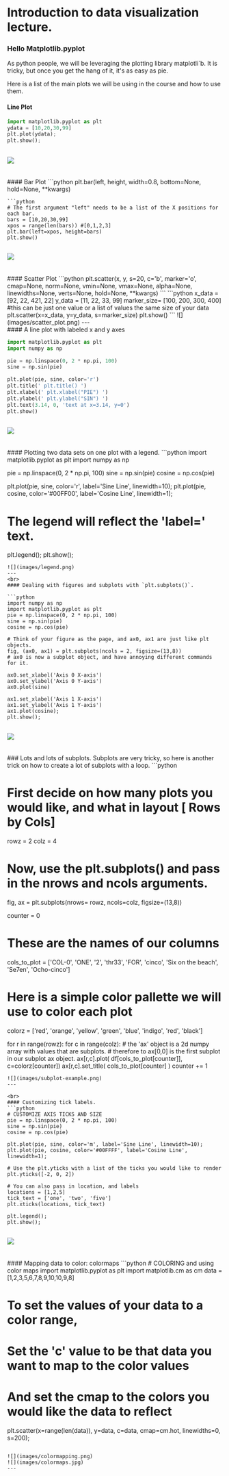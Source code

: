 # Introduction to data visualization lecture.  

### Hello Matplotlib.pyplot
As python people, we will be leveraging the plotting library matplotli`b.  It is tricky, but once you get the hang of it, it's as easy as pie.  

Here is a list of the main plots we will be using in the course and how to use them.  
#### Line Plot

```python
import matplotlib.pyplot as plt
ydata = [10,20,30,99]
plt.plot(ydata);
plt.show();
```

![](images/line_plot.png)
---
<br>
#### Bar Plot
```python
plt.bar(left, height, width=0.8, bottom=None, hold=None, **kwargs)

```
```python
# The first argument "left" needs to be a list of the X positions for each bar.  
bars = [10,20,30,99]
xpos = range(len(bars)) #[0,1,2,3]
plt.bar(left=xpos, height=bars)
plt.show()
```
![](images/bar_plot.png)
---
<br>
#### Scatter Plot
```python
plt.scatter(x, y, s=20, c='b', marker='o', cmap=None, norm=None, vmin=None, vmax=None, alpha=None, linewidths=None, verts=None, hold=None, **kwargs)
```
```python
x_data = [92, 22, 421, 22]
y_data = [11, 22, 33, 99]
marker_size= [100, 200, 300, 400] #this can be just one value or a list of values the same size of your data
plt.scatter(x=x_data, y=y_data, s=marker_size)
plt.show()
```
![](images/scatter_plot.png)
---
<br>
#### A line plot with labeled x and y axes

```python
import matplotlib.pyplot as plt
import numpy as np

pie = np.linspace(0, 2 * np.pi, 100)
sine = np.sin(pie)

plt.plot(pie, sine, color='r')
plt.title(' plt.title() ')
plt.xlabel(' plt.xlabel("PIE") ')
plt.ylabel(' plt.ylabel("SIN") ')
plt.text(3.14, 0, 'text at x=3.14, y=0')
plt.show()
```
![](images/axes_labels.png)
---

<br>
#### Plotting two data sets on one plot with a legend.
```python
import matplotlib.pyplot as plt
import numpy as np

pie = np.linspace(0, 2 * np.pi, 100)
sine = np.sin(pie)
cosine = np.cos(pie)

plt.plot(pie, sine, color='r', label='Sine Line', linewidth=10);
plt.plot(pie, cosine, color='#00FF00', label='Cosine Line', linewidth=1);
# The legend will reflect the 'label=' text.
plt.legend();
plt.show();
```
![](images/legend.png)
---
<br>
#### Dealing with figures and subplots with `plt.subplots()`.

```python
import numpy as np
import matplotlib.pyplot as plt
pie = np.linspace(0, 2 * np.pi, 100)
sine = np.sin(pie)
cosine = np.cos(pie)

# Think of your figure as the page, and ax0, ax1 are just like plt objects.
fig, (ax0, ax1) = plt.subplots(ncols = 2, figsize=(13,8))
# ax0 is now a subplot object, and have annoying different commands for it.

ax0.set_xlabel('Axis 0 X-axis')
ax0.set_ylabel('Axis 0 Y-axis')
ax0.plot(sine)

ax1.set_xlabel('Axis 1 X-axis')
ax1.set_ylabel('Axis 1 Y-axis')
ax1.plot(cosine);
plt.show();
```
![](images/figure_1.png)
---
<br>
### Lots and lots of subplots.
Subplots are very tricky, so here is another trick on how to create a lot of subplots with a loop.
```python

# First decide on how many plots you would like, and what in layout [ Rows by Cols]
rowz = 2
colz = 4

# Now, use the plt.subplots() and pass in the nrows and ncols arguments.
fig, ax = plt.subplots(nrows= rowz, ncols=colz, figsize=(13,8))


counter = 0
# These are the names of our columns
cols_to_plot = ['COL-0', 'ONE', '2', 'thr33', 'FOR', 'cinco', 'Six on the beach', 'Se7en', 'Ocho-cinco']

# Here is a simple color pallette we will use to color each plot
colorz = ['red', 'orange', 'yellow', 'green', 'blue', 'indigo', 'red', 'black']

for r in range(rowz):
    for c in range(colz):
        # the 'ax' object is a 2d numpy array with values that are subplots.
        # therefore to ax[0,0] is the first subplot in our subplot ax object.
        ax[r,c].plot( df[cols_to_plot[counter]], c=colorz[counter])
        ax[r,c].set_title( cols_to_plot[counter] )
        counter += 1
```
![](images/subplot-example.png)
---

<br>
#### Customizing tick labels.
```python
# CUSTOMIZE AXIS TICKS AND SIZE
pie = np.linspace(0, 2 * np.pi, 100)
sine = np.sin(pie)
cosine = np.cos(pie)

plt.plot(pie, sine, color='m', label='Sine Line', linewidth=10);
plt.plot(pie, cosine, color='#00FFFF', label='Cosine Line', linewidth=1);

# Use the plt.yticks with a list of the ticks you would like to render
plt.yticks([-2, 0, 2])

# You can also pass in location, and labels
locations = [1,2,5]
tick_text = ['one', 'two', 'five']
plt.xticks(locations, tick_text)

plt.legend();
plt.show();
```
![](images/custom_ticks.png)
---

<br>
#### Mapping data to color: colormaps
```python
# COLORING and using color maps
import matplotlib.pyplot as plt
import matplotlib.cm as cm
data = [1,2,3,5,6,7,8,9,10,10,9,8]

# To set the values of your data to a color range,
# Set the 'c' value to be that data you want to map to the color values
# And set the cmap to the colors you would like the data to reflect
plt.scatter(x=range(len(data)), y=data, c=data, cmap=cm.hot, linewidths=0, s=200);
```

![](images/colormapping.png)
![](images/colormaps.jpg)
---
